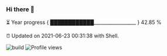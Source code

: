 ### Hi there 👋

⏳ Year progress { ████████████__________________ } 42.85 %

⏰ Updated on 2021-06-23 00:31:38 with Shell.

![build](https://github.com/shenxianpeng/shenxianpeng/workflows/build/badge.svg) ![Profile views](https://gpvc.arturio.dev/shenxianpeng)